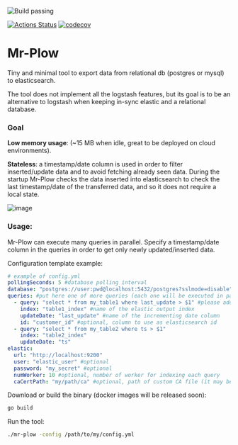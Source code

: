 ![Build passing](https://github.com/Ringloop/mr-plow/workflows/ci.yml/badge.svg)

[![Actions Status](https://github.com/Ringloop/mr-plow/workflows/build/badge.svg)](https://github.com/Ringloop/mr-plow/actions)
[![codecov](https://codecov.io/gh/Ringloop/mr-plow/branch/master/graph/badge.svg)](https://codecov.io/gh/Ringloop/mr-plow)

# Mr-Plow
Tiny and minimal tool to export data from relational db (postgres or mysql) to elasticsearch.

The tool does not implement all the logstash features, but its goal is to be an alternative to logstash when keeping in-sync elastic and a relational database.

### Goal
**Low memory usage**: (~15 MB when idle, great to be deployed on cloud environments).

**Stateless**: a timestamp/date column is used in order to filter inserted/update data and to avoid fetching already seen data.
During the startup Mr-Plow checks the data inserted into elasticsearch to check the last timestamp/date of the transferred data, and so it does not require a local state.

![image](https://user-images.githubusercontent.com/7256185/141697554-4e6f86d8-06e4-4c22-aea5-30145e40fc41.png )

### Usage:
Mr-Plow can execute many queries in parallel.
Specify a timestamp/date column in the queries in order to get only newly updated/inserted data.

Configuration template example:
```yaml
# example of config.yml
pollingSeconds: 5 #database polling interval
database: "postgres://user:pwd@localhost:5432/postgres?sslmode=disable" #specify here the db connection
queries: #put here one of more queries (each one will be executed in parallel):
  - query: "select * from my_table1 where last_update > $1" #please add a filter on an incrementing date/ts column using the $1 value as param
    index: "table1_index" #name of the elastic output index
    updateDate: "last_update" #name of the incrementing date column
    id: "customer_id" #optional, column to use as elasticsearch id
  - query: "select * from my_table2 where ts > $1"
    index: "table2_index"
    updateDate: "ts"
elastic:
  url: "http://localhost:9200"
  user: "elastic_user" #optional
  password: "my_secret" #optional
  numWorker: 10 #optional, number of worker for indexing each query
  caCertPath: "my/path/ca" #optional, path of custom CA file (it may be needed in some HTTPS connection..)
```

Download or build the binary (docker images will be released soon):
```bash
go build
```

Run the tool:
```bash
./mr-plow -config /path/to/my/config.yml
```


